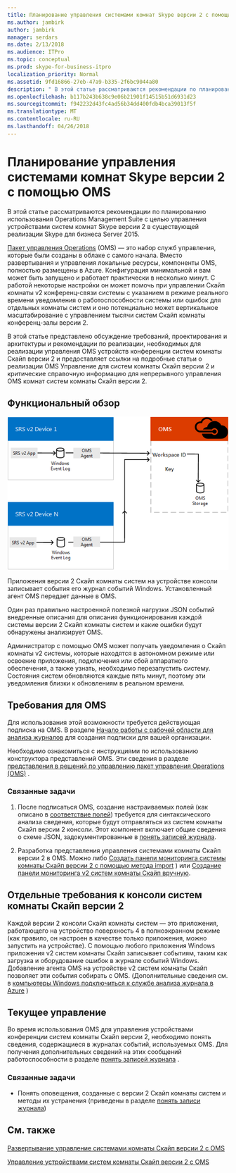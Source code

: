 ```yaml
---
title: Планирование управления системами комнат Skype версии 2 с помощью OMS
ms.author: jambirk
author: jambirk
manager: serdars
ms.date: 2/13/2018
ms.audience: ITPro
ms.topic: conceptual
ms.prod: skype-for-business-itpro
localization_priority: Normal
ms.assetid: 9fd16866-27eb-47a9-b335-2f6bc9044a80
description: " В этой статье рассматриваются рекомендации по планированию использования Operations Management Suite с целью управления устройствами систем комнат Skype версии 2 в существующей реализации Skype для бизнеса Server 2015."
ms.openlocfilehash: b117b243b638c9e06b21901f14515b51d6931d23
ms.sourcegitcommit: f942232d43fc4ad56b34dd400fdb4bca39013f5f
ms.translationtype: MT
ms.contentlocale: ru-RU
ms.lasthandoff: 04/26/2018
---
```

# <a name="plan-skype-room-systems-v2-management-with-oms"></a>Планирование управления системами комнат Skype версии 2 с помощью OMS
 
  В этой статье рассматриваются рекомендации по планированию использования Operations Management Suite с целью управления устройствами систем комнат Skype версии 2 в существующей реализации Skype для бизнеса Server 2015.
  
[Пакет управления Operations](https://docs.microsoft.com/en-us/azure/operations-management-suite/operations-management-suite-overview) (OMS) — это набор служб управления, которые были созданы в облаке с самого начала. Вместо развертывания и управления локальные ресурсы, компоненты OMS, полностью размещены в Azure. Конфигурация минимальной и вам может быть запущено и работает практически в несколько минут. С работой некоторые настройки он может помочь при управлении Скайп комнаты v2 конференц-связи системы с указанием в режиме реального времени уведомления о работоспособности системы или ошибок для отдельных комнаты систем и оно потенциально может вертикальное масштабирование с управлением тысячи систем Скайп комнаты конференц-залы версии 2.
  
В этой статье представлено обсуждение требований, проектирования и архитектуры и рекомендации по реализации, необходимых для реализации управления OMS устройств конференции систем комнаты Скайп версии 2 и предоставляет ссылки на подробные статьи о реализации OMS Управление для систем комнаты Скайп версии 2 и критические справочную информацию для непрерывного управления OMS комнат систем комнаты Скайп версии 2. 
  
## <a name="functional-overview"></a>Функциональный обзор

![схема управления системой комнат Skype с использованием OMS](../../media/3f2ae1b8-61ea-4cd6-afb4-4bd75ccc746a.png)
  
Приложения версии 2 Скайп комнаты систем на устройстве консоли записывает события его журнал событий Windows. Установленный агент OMS передает данные в OMS. 
  
Один раз правильно настроенной полезной нагрузки JSON событий внедренные описания для описания функционирования каждой системы версии 2 Скайп комнаты систем и какие ошибки будут обнаружены анализирует OMS. 
  
Администратор с помощью OMS может получать уведомления о Скайп комнаты v2 системы, которые находятся в автономном режиме или освоение приложения, подключения или сбой аппаратного обеспечения, а также узнать, необходимо перезапустить систему. Состояния систем обновляются каждые пять минут, поэтому эти уведомления близки к обновлениям в реальном времени.
  
## <a name="oms-requirements"></a>Требования для OMS

Для использования этой возможности требуется действующая подписка на OMS. В разделе [Начало работы с рабочей области для анализа журналов](https://docs.microsoft.com/en-us/azure/log-analytics/log-analytics-get-started?toc=%2fazure%2foperations-management-suite%2ftoc.json) для создания подписки для вашей организации.
  
Необходимо ознакомиться с инструкциями по использованию конструктора представлений OMS. Эти сведения в разделе [представления в решений по управлению пакет управления Operations (OMS)](https://docs.microsoft.com/en-us/azure/operations-management-suite/operations-management-suite-solutions-resources-views) .
  
### <a name="related-tasks"></a>Связанные задачи

1. После подписаться OMS, создание настраиваемых полей (как описано в [соответствие полей](../../deploy/deploy-clients/with-oms.md#Custom_fields)) требуется для синтаксического анализа сведения, которые будут отправляться из систем комнаты Скайп версии 2 консоли. Этот компонент включает общие сведения о схеме JSON, задокументированные в [понять записей журнала](../../manage/skype-room-systems-v2/oms.md#Telemetry).
    
2. Разработка представления управления системами комнаты Скайп версии 2 в OMS. Можно либо [Создать панели мониторинга системы комнаты Скайп версии 2 с помощью метода import](../../deploy/deploy-clients/with-oms.md#create-a-skype-room-systems-v2-dashboard-by-using-the-import-method) ) или [Создание панели мониторинга v2 систем комнаты Скайп вручную](../../deploy/deploy-clients/with-oms.md#create-a-skype-room-systems-v2-dashboard-manually).
    
## <a name="individual-skype-room-systems-v2-console-requirements"></a>Отдельные требования к консоли систем комнаты Скайп версии 2

Каждой версии 2 консоли Скайп комнаты систем — это приложения, работающего на устройство поверхность 4 в полноэкранном режиме (как правило, он настроен в качестве только приложения, можно запустить на устройстве). С помощью любого приложения Windows приложения v2 систем комнаты Скайп записывает событиям, таким как загрузка и оборудование ошибок в журнале событий Windows. Добавление агента OMS на устройстве v2 систем комнаты Скайп позволяет эти события собирать с OMS. (Дополнительные сведения см. в [компьютеры Windows подключиться к службе анализа журнала в Azure](https://docs.microsoft.com/en-us/azure/log-analytics/log-analytics-windows-agents) )
  
## <a name="ongoing-management"></a>Текущее управление

Во время использования OMS для управления устройствами конференции систем комнаты Скайп версии 2, необходимо понять сведения, содержащиеся в журналах событий, используемых OMS. Для получения дополнительных сведений на этих сообщений работоспособности в разделе [понять записей журнала](../../manage/skype-room-systems-v2/oms.md#Telemetry) .
  
### <a name="related-tasks"></a>Связанные задачи

- Понять оповещения, созданные с версии 2 Скайп комнаты систем и методы их устранения (приведены в разделе [понять записи журнала](../../manage/skype-room-systems-v2/oms.md#Telemetry))
    
## <a name="see-also"></a>См. также

#### 

[Развертывание управление системами комнаты Скайп версии 2 с OMS](../../deploy/deploy-clients/with-oms.md)
  
[Управление устройствами систем комнаты Скайп версии 2 с OMS](../../manage/skype-room-systems-v2/oms.md)

